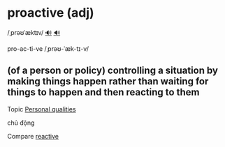 # proactive (adj)

/ˌprəʊˈæktɪv/ [🔊](https://www.oxfordlearnersdictionaries.com/media/english/uk_pron/p/pro/proac/proactive__gb_1.mp3) [🔊](https://www.oxfordlearnersdictionaries.com/media/english/us_pron/p/pro/proac/proactive__us_1.mp3)

pro-ac-ti-ve /ˌprəʊ-ˈæk-tɪ-v/

## (of a person or policy) controlling a situation by making things happen rather than waiting for things to happen and then reacting to them

Topic [Personal qualities](../topics/personal-qualities.md#personal-qualities)

chủ động

Compare [reactive](../r/reactive-adj.md#showing-a-reaction-or-response-phản-ứng-đối-phó)